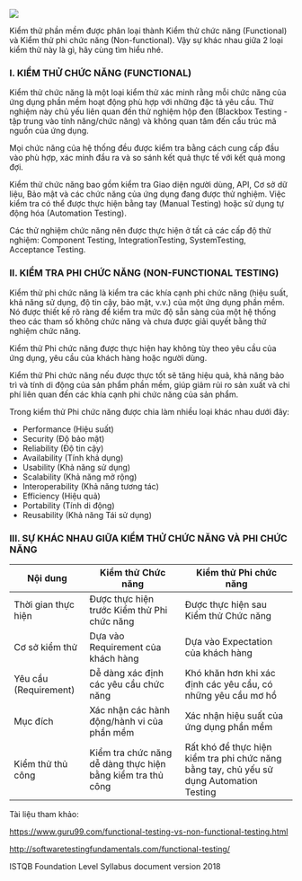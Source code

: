 ![](https://images.viblo.asia/46d2a691-9bcd-4560-804b-9b7189d0db5e.png)

Kiểm thử phần mềm được phân loại thành Kiểm thử chức năng (Functional) và Kiểm thử phi chức năng (Non-functional). Vậy sự khác nhau giữa 2 loại kiểm thử này là gì, hãy cùng tìm hiểu nhé.

### I. KIỂM THỬ CHỨC NĂNG (FUNCTIONAL) 

Kiểm thử chức năng là một loại kiểm thử xác minh rằng mỗi chức năng của ứng dụng phần mềm hoạt động phù hợp với những đặc tả yêu cầu. Thử nghiệm này chủ yếu liên quan đến thử nghiệm hộp đen (Blackbox Testing - tập trung vào tính năng/chức năng) và không quan tâm đến cấu trúc mã nguồn của ứng dụng.
 
Mọi chức năng của hệ thống đều được kiểm tra bằng cách cung cấp đầu vào phù hợp, xác minh đầu ra và so sánh kết quả thực tế với kết quả mong đợi. 

Kiểm thử chức năng  bao gồm kiểm tra Giao diện người dùng, API, Cơ sở dữ liệu, Bảo mật và các chức năng của ứng dụng đang được thử nghiệm. Việc kiểm tra có thể được thực hiện bằng tay (Manual Testing) hoặc sử dụng tự động hóa (Automation Testing).

Các thử nghiệm chức năng nên được thực hiện ở tất cả các cấp độ thử nghiệm: Component Testing, IntegrationTesting, SystemTesting, Acceptance Testing.


### II. KIỂM TRA PHI CHỨC NĂNG (NON-FUNCTIONAL TESTING)

Kiểm thử phi chức năng là kiểm tra các khía cạnh phi chức năng (hiệu suất, khả năng sử dụng, độ tin cậy, bảo mật, v.v.) của một ứng dụng phần mềm. Nó được thiết kế rõ ràng để kiểm tra mức độ sẵn sàng của một hệ thống theo các tham số không chức năng và chưa được giải quyết bằng thử nghiệm chức năng.

Kiểm thử Phi chức năng được thực hiện hay không tùy theo yêu cầu của ứng dụng, yêu cầu của khách hàng hoặc người dùng.

Kiểm thử Phi chức năng nếu được thực tốt sẽ tăng hiệu quả, khả năng bảo trì và tính di động của sản phẩm phần mềm, giúp giảm rủi ro sản xuất và chi phí liên quan đến các khía cạnh phi chức năng của sản phẩm.

Trong kiểm thử Phi chức năng được chia làm nhiều loại khác nhau dưới đây:

+    Performance (Hiệu suất)
+    Security (Độ bảo mật)
+    Reliability (Độ tin cậy)
+    Availability (Tính khả dụng)
+    Usability (Khả năng sử dụng)
+    Scalability (Khả năng mở rộng)
+    Interoperability (Khả năng tương tác)
+    Efficiency (Hiệu quả)
+    Portability (Tính di động)
+    Reusability (Khả năng Tái sử dụng)

### III. SỰ KHÁC NHAU GIỮA KIỂM THỬ CHỨC NĂNG VÀ PHI CHỨC NĂNG


| Nội dung | Kiểm thử Chức năng | Kiểm thử Phi chức năng |
| -------- | -------- | -------- |
| Thời gian thực hiện     | Được thực hiện trước Kiểm thử Phi chức năng     | Được thực hiện sau Kiểm thử Chức năng     |
| Cơ sở kiểm thử     | Dựa vào Requirement của khách hàng     | Dựa vào Expectation của khách hàng     |
| Yêu cầu (Requirement)     | Dễ dàng xác định các yêu cầu chức năng     | Khó khăn hơn khi xác định các yêu cầu, có những yêu cầu mơ hồ     |
| Mục đích     | Xác nhận các hành động/hành vi của phần mềm     | Xác nhận hiệu suất của ứng dụng phần mềm     |
| Kiểm thử thủ công     | Kiểm tra chức năng dễ dàng thực hiện bằng kiểm tra thủ công     | Rất khó để thực hiện kiểm tra phi chức năng bằng tay, chủ yếu sử dụng Automation Testing     |




Tài liệu tham khảo:

https://www.guru99.com/functional-testing-vs-non-functional-testing.html

http://softwaretestingfundamentals.com/functional-testing/

ISTQB Foundation Level Syllabus document version 2018